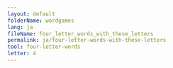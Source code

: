 ```yaml
---
layout: default
folderName: wordgames
lang: ja
fileName: four_letter_words_with_these_letters
permalink: ja/four-letter-words-with-these-letters
tool: four-letter-words
letter: 4
---
```

